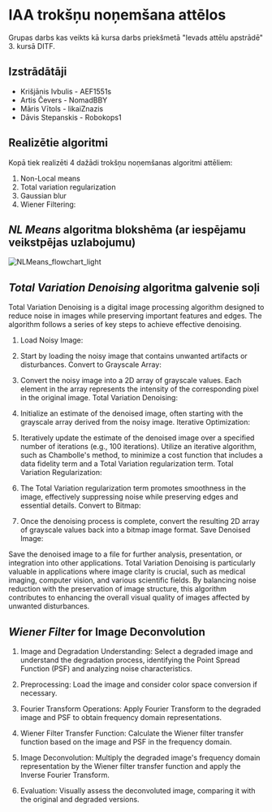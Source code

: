 # IAA trokšņu noņemšana attēlos  
Grupas darbs kas veikts kā kursa darbs priekšmetā "Ievads attēlu apstrādē" 3. kursā DITF.

## Izstrādātāji
* Krišjānis Ivbulis - AEF1551s
* Artis Čevers - NomadBBY
* Māris Vītols - likaiZnazis
* Dāvis Stepanskis - Robokops1

## Realizētie algoritmi
Kopā tiek realizēti 4 dažādi trokšņu noņemšanas algoritmi attēliem:
1. Non-Local means
2. Total variation regularization
3. Gaussian blur
4. Wiener Filtering:

## *NL Means* algoritma blokshēma (ar iespējamu veikstpējas uzlabojumu)
![NLMeans_flowchart_light](https://github.com/AEF1551s/IAA_image_noise_reduction/assets/65708516/43812530-e97f-4ccf-b314-a4f716a428b3)

## *Total Variation Denoising* algoritma galvenie soļi

Total Variation Denoising is a digital image processing algorithm designed to reduce noise in images while preserving important features and edges. The algorithm follows a series of key steps to achieve effective denoising.

1. Load Noisy Image:

2. Start by loading the noisy image that contains unwanted artifacts or disturbances.
Convert to Grayscale Array:

3. Convert the noisy image into a 2D array of grayscale values. Each element in the array represents the intensity of the corresponding pixel in the original image.
Total Variation Denoising:

4. Initialize an estimate of the denoised image, often starting with the grayscale array derived from the noisy image.
Iterative Optimization:

5. Iteratively update the estimate of the denoised image over a specified number of iterations (e.g., 100 iterations).
Utilize an iterative algorithm, such as Chambolle's method, to minimize a cost function that includes a data fidelity term and a Total Variation regularization term.
Total Variation Regularization:

6. The Total Variation regularization term promotes smoothness in the image, effectively suppressing noise while preserving edges and essential details.
Convert to Bitmap:

7. Once the denoising process is complete, convert the resulting 2D array of grayscale values back into a bitmap image format.
Save Denoised Image:

Save the denoised image to a file for further analysis, presentation, or integration into other applications.
Total Variation Denoising is particularly valuable in applications where image clarity is crucial, such as medical imaging, computer vision, and various scientific fields. By balancing noise reduction with the preservation of image structure, this algorithm contributes to enhancing the overall visual quality of images affected by unwanted disturbances.

## *Wiener Filter* for Image Deconvolution

1. Image and Degradation Understanding:
Select a degraded image and understand the degradation process, identifying the Point Spread Function (PSF) and analyzing noise characteristics.

2. Preprocessing:
Load the image and consider color space conversion if necessary.

3. Fourier Transform Operations:
Apply Fourier Transform to the degraded image and PSF to obtain frequency domain representations.

4. Wiener Filter Transfer Function:
Calculate the Wiener filter transfer function based on the image and PSF in the frequency domain.

5. Image Deconvolution:
Multiply the degraded image's frequency domain representation by the Wiener filter transfer function and apply the
Inverse Fourier Transform.

6. Evaluation:
Visually assess the deconvoluted image, comparing it with the original and degraded versions.
